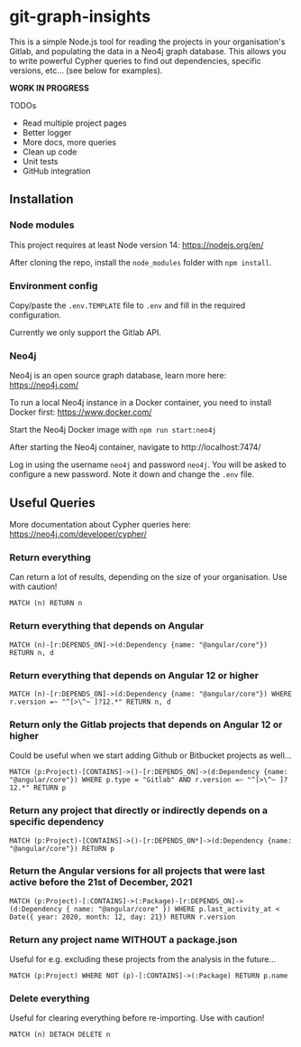 # git-graph-insights

This is a simple Node.js tool for reading the projects in your organisation's Gitlab, and populating the data in a Neo4j graph database. 
This allows you to write powerful Cypher queries to find out dependencies, specific versions, etc... (see below for examples).

**WORK IN PROGRESS**

TODOs
- Read multiple project pages
- Better logger
- More docs, more queries
- Clean up code
- Unit tests
- GitHub integration

## Installation

### Node modules

This project requires at least Node version 14: https://nodejs.org/en/

After cloning the repo, install the `node_modules` folder with `npm install`.

### Environment config

Copy/paste the `.env.TEMPLATE` file to `.env` and fill in the required configuration.

Currently we only support the Gitlab API.

### Neo4j

Neo4j is an open source graph database, learn more here: https://neo4j.com/

To run a local Neo4j instance in a Docker container, you need to install Docker first: https://www.docker.com/

Start the Neo4j Docker image with `npm run start:neo4j`

After starting the Neo4j container, navigate to http://localhost:7474/

Log in using the username `neo4j` and password `neo4j`. You will be asked to configure a new password. 
Note it down and change the `.env` file.

## Useful Queries

More documentation about Cypher queries here: https://neo4j.com/developer/cypher/

### Return everything

Can return a lot of results, depending on the size of your organisation. Use with caution!

`MATCH (n) RETURN n`

### Return everything that depends on Angular

`MATCH (n)-[r:DEPENDS_ON]->(d:Dependency {name: "@angular/core"}) RETURN n, d`

### Return everything that depends on Angular 12 or higher

`MATCH (n)-[r:DEPENDS_ON]->(d:Dependency {name: "@angular/core"}) WHERE r.version =~ "^[>\^~ ]?12.*" RETURN n, d`

### Return only the Gitlab projects that depends on Angular 12 or higher

Could be useful when we start adding Github or Bitbucket projects as well...

`MATCH (p:Project)-[CONTAINS]->()-[r:DEPENDS_ON]->(d:Dependency {name: "@angular/core"}) WHERE p.type = "Gitlab" AND r.version =~ "^[>\^~ ]?12.*" RETURN p`

### Return any project that directly or indirectly depends on a specific dependency

`MATCH (p:Project)-[CONTAINS]->()-[r:DEPENDS_ON*]->(d:Dependency {name: "@angular/core"}) RETURN p`

### Return the Angular versions for all projects that were last active before the 21st of December, 2021

`MATCH (p:Project)-[:CONTAINS]->(:Package)-[r:DEPENDS_ON]->(d:Dependency { name: "@angular/core" }) WHERE p.last_activity_at < Date({ year: 2020, month: 12, day: 21}) RETURN r.version`

### Return any project name WITHOUT a package.json

Useful for e.g. excluding these projects from the analysis in the future...

`MATCH (p:Project) WHERE NOT (p)-[:CONTAINS]->(:Package) RETURN p.name`

### Delete everything

Useful for clearing everything before re-importing. Use with caution!

`MATCH (n) DETACH DELETE n`

